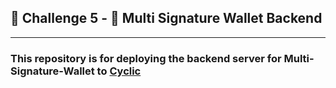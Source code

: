 ## 🚩 Challenge 5 - 👛 Multi Signature Wallet Backend

---

<h3>

This repository is for deploying the backend server for Multi-Signature-Wallet to [Cyclic](https://www.cyclic.sh)

</h3>
